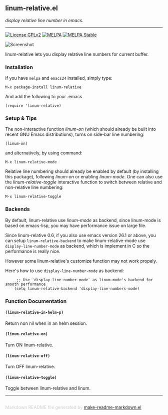 ## linum-relative.el
*display relative line number in emacs.*

---
[![License GPLv2](https://img.shields.io/badge/license-GPL_v2-green.svg)](http://www.gnu.org/licenses/gpl-2.0.html)
[![MELPA](http://melpa.org/packages/linum-relative-badge.svg)](http://melpa.org/#/linum-relative)
[![MELPA Stable](http://stable.melpa.org/packages/linum-relative-badge.svg)](http://stable.melpa.org/#/linum-relative)

![Screenshot](https://github.com/coldnew/linum-relative/raw/master/screenshot/screenshot1.jpg)

linum-relative lets you display relative line numbers for current buffer.


### Installation


If you have `melpa` and `emacs24` installed, simply type:

    M-x package-install linum-relative

And add the following to your .emacs

    (require 'linum-relative)

### Setup & Tips


The non-interactive function *linum-on* (which should already be built into recent GNU Emacs distributions), turns on side-bar line numbering:

    (linum-on)

and alternatively, by using command:

    M-x linum-relative-mode

Relative line numbering should already be enabled by default (by installing this package), following *linum-on* or enabling *linum-mode*. One can also use the *linum-relative-toggle* interactive function to switch between relative and non-relative line numbering:

    M-x linum-relative-toggle


### Backends


By default, linum-relative use *linum-mode* as backend, since linum-mode is based on emacs-lisp, you may have performance issue on large file.

Since linum-relative 0.6, if you also use emacs version 26.1 or above, you can setup `linum-relative-backend` to make linum-relative-mode use `display-line-number-mode` as backend, which is implement in C so the performance is really nice.

However some linum-relative's customize function may not work propely.

Here's how to use `display-line-number-mode` as backend:

```elisp
     ;; Use `display-line-number-mode` as linum-mode's backend for smooth performance
	(setq linum-relative-backend 'display-line-numbers-mode)
```


### Function Documentation


#### `(linum-relative-in-helm-p)`

Return non nil when in an helm session.

#### `(linum-relative-on)`

Turn ON linum-relative.

#### `(linum-relative-off)`

Turn OFF linum-relative.

#### `(linum-relative-toggle)`

Toggle between linum-relative and linum.

-----
<div style="padding-top:15px;color: #d0d0d0;">
Markdown README file generated by
<a href="https://github.com/mgalgs/make-readme-markdown">make-readme-markdown.el</a>
</div>
